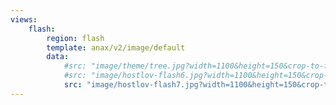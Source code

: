 ```yaml
---
views:
    flash:
        region: flash
        template: anax/v2/image/default
        data:
            #src: "image/theme/tree.jpg?width=1100&height=150&crop-to-fit&area=0,0,30,0"
            #src: "image/hostlov-flash6.jpg?width=1100&height=150&crop-to-fit&area=0,0,30,0"
            src: "image/hostlov-flash7.jpg?width=1100&height=150&crop-to-fit&area=0,0,0,0"
---
```

